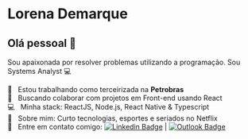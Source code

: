 
# Lorena Demarque

## Olá pessoal 👋
Sou apaixonada por resolver problemas utilizando a programação.
Sou Systems Analyst :computer:

 :rocket:  &nbsp; Estou trabalhando como terceirizada na **Petrobras**
 <br/> :purple_heart: &nbsp; Buscando colaborar com projetos em Front-end usando React
 <br/> :computer: &nbsp; Minha stack: ReactJS, Node.js, React Native & Typescript
 <br/> 💬  &nbsp; Sobre mim: Curto tecnologias, esportes e seriados no Netflix
 <br/> :email: &nbsp; Entre em contato comigo: [![Linkedin Badge](https://img.shields.io/badge/-LorenaDemarque-blue?style=flat-square&logo=Linkedin&logoColor=white&link=https://www.linkedin.com/in/tgmarinho/)](https://www.linkedin.com/in/lorenademarque/) 
| 
[![Outlook Badge](https://img.shields.io/badge/-lorena_leald@outlook.com-c14438?style=flat-square&logo=Gmail&logoColor=white&link=mailto:lorena_leald@outlook.com)](mailto:lorena_leald@outlook.com)
